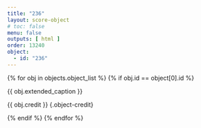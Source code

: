 ```yaml
---
title: "236"
layout: score-object
# toc: false
menu: false
outputs: [ html ]
order: 13240
object:
  - id: "236"
---
```


{% for obj in objects.object_list %}
{% if obj.id == object[0].id %}

{{ obj.extended_caption }}

{{ obj.credit }} {.object-credit}

{% endif %}
{% endfor %}
